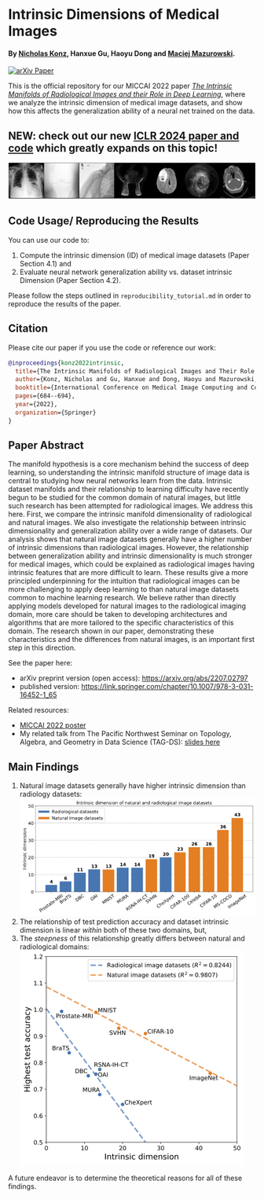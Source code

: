 # Intrinsic Dimensions of Medical Images
#### By [Nicholas Konz](https://nickk124.github.io/), Hanxue Gu, Haoyu Dong and [Maciej Mazurowski](https://sites.duke.edu/mazurowski/).

[![arXiv Paper](https://img.shields.io/badge/arXiv-2207.02797-orange.svg?style=flat)](https://arxiv.org/abs/2207.02797)

This is the official repository for our MICCAI 2022 paper [*The Intrinsic Manifolds of Radiological Images and their Role in Deep Learning*](https://arxiv.org/abs/2207.02797), where we analyze the intrinsic dimension of medical image datasets, and show how this affects the generalization ability of a neural net trained on the data.

## NEW: check out our new [ICLR 2024 paper and code](https://github.com/mazurowski-lab/intrinsic-properties) which greatly expands on this topic!

![Example images from our explored datasets.](figures/data_eg_1row.png)

## Code Usage/ Reproducing the Results
You can use our code to:
1. Compute the intrinsic dimension (ID) of medical image datasets (Paper Section 4.1) and
2. Evaluate neural network generalization ability vs. dataset intrinsic Dimension (Paper Section 4.2).

Please follow the steps outlined in `reproducibility_tutorial.md` in order to reproduce the results of the paper.


## Citation
Please cite our paper if you use the code or reference our work:
```bib
@inproceedings{konz2022intrinsic,
  title={The Intrinsic Manifolds of Radiological Images and Their Role in Deep Learning},
  author={Konz, Nicholas and Gu, Hanxue and Dong, Haoyu and Mazurowski, Maciej},
  booktitle={International Conference on Medical Image Computing and Computer-Assisted Intervention},
  pages={684--694},
  year={2022},
  organization={Springer}
}
```

## Paper Abstract
The manifold hypothesis is a core mechanism behind the success of deep learning, so understanding the intrinsic manifold structure of image data is central to studying how neural networks learn from the data. Intrinsic dataset manifolds and their relationship to learning difficulty have recently begun to be studied for the common domain of natural images, but little such research has been attempted for radiological images. We address this here. First, we compare the intrinsic manifold dimensionality of radiological and natural images. We also investigate the relationship between intrinsic dimensionality and generalization ability over a wide range of datasets. Our analysis shows that natural image datasets generally have a higher number of intrinsic dimensions than radiological images. However, the relationship between generalization ability and intrinsic dimensionality is much stronger for medical images, which could be explained as radiological images having intrinsic features that are more difficult to learn. These results give a more principled underpinning for the intuition that radiological images can be more challenging to apply deep learning to than natural image datasets common to machine learning research.  We believe rather than directly applying models developed for natural images to the radiological imaging domain, more care should be taken to developing architectures and algorithms that are more tailored to the specific characteristics of this domain. The research shown in our paper, demonstrating these characteristics and the differences from natural images, is an important first step in this direction.

See the paper here:
- arXiv preprint version (open access): https://arxiv.org/abs/2207.02797
- published version: https://link.springer.com/chapter/10.1007/978-3-031-16452-1_65

Related resources:
- [MICCAI 2022 poster](https://github.com/nickk124/MICCAI22_poster/blob/52c75fb93369b5c43f4aedfd5e73131a082e1657/poster.pdf)
- My related talk from The Pacific Northwest Seminar on Topology, Algebra, and Geometry in Data Science (TAG-DS): [slides here](https://nickk124.github.io/files/intrinsic_manifolds_TAG-DS_talk.pdf)

## Main Findings

1. Natural image datasets generally have higher intrinsic dimension than radiology datasets:
![Intrinsic dimension of various radiological and natural image datasets.](figures/ID.png)
3. The relationship of test prediction accuracy and dataset intrinsic dimension is linear *within* both of these two domains, but,
4. The *steepness* of this relationship greatly differs between natural and radiological domains:
![Difference in generalization ability vs. dataset intrinsic dimension between natural and radiological images.](figures/main_fig_multi_0.png)

A future endeavor is to determine the theoretical reasons for all of these findings.
